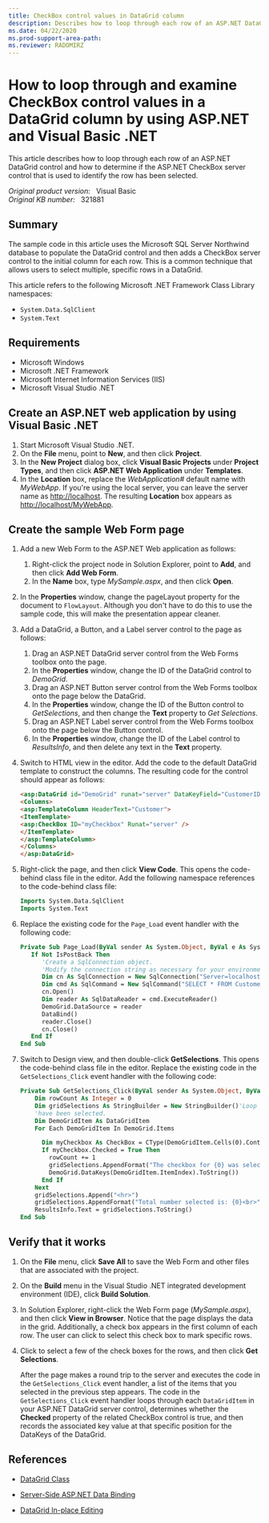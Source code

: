 ```yaml
---
title: CheckBox control values in DataGrid column
description: Describes how to loop through each row of an ASP.NET DataGrid control and how to determine if the ASP.NET CheckBox server control that is used to identify the row has been selected.
ms.date: 04/22/2020
ms.prod-support-area-path:
ms.reviewer: RADOMIRZ
---
```

# How to loop through and examine CheckBox control values in a DataGrid column by using ASP.NET and Visual Basic .NET

This article describes how to loop through each row of an ASP.NET DataGrid control and how to determine if the ASP.NET CheckBox server control that is used to identify the row has been selected.

_Original product version:_ &nbsp; Visual Basic  
_Original KB number:_ &nbsp; 321881

## Summary

The sample code in this article uses the Microsoft SQL Server Northwind database to populate the DataGrid control and then adds a CheckBox server control to the initial column for each row. This is a common technique that allows users to select multiple, specific rows in a DataGrid.

This article refers to the following Microsoft .NET Framework Class Library namespaces:

- `System.Data.SqlClient`
- `System.Text`

## Requirements

- Microsoft Windows
- Microsoft .NET Framework
- Microsoft Internet Information Services (IIS)
- Microsoft Visual Studio .NET

## Create an ASP.NET web application by using Visual Basic .NET

1. Start Microsoft Visual Studio .NET.
2. On the **File** menu, point to **New**, and then click **Project**.
3. In the **New Project** dialog box, click **Visual Basic Projects** under **Project Types**, and then click **ASP.NET Web Application** under **Templates**.
4. In the **Location** box, replace the *WebApplication#* default name with *MyWebApp*. If you're using the local server, you can leave the server name as <http://localhost>. The resulting **Location** box appears as <http://localhost/MyWebApp>.

## Create the sample Web Form page

1. Add a new Web Form to the ASP.NET Web application as follows:
   1. Right-click the project node in Solution Explorer, point to **Add**, and then click **Add Web Form**.
   2. In the **Name** box, type *MySample.aspx*, and then click **Open**.
2. In the **Properties** window, change the pageLayout property for the document to `FlowLayout`. Although you don't have to do this to use the sample code, this will make the presentation appear cleaner.
3. Add a DataGrid, a Button, and a Label server control to the page as follows:
   1. Drag an ASP.NET DataGrid server control from the Web Forms toolbox onto the page.
   2. In the **Properties** window, change the ID of the DataGrid control to *DemoGrid*.
   3. Drag an ASP.NET Button server control from the Web Forms toolbox onto the page below the DataGrid.
   4. In the **Properties** window, change the ID of the Button control to *GetSelections*, and then change the **Text** property to *Get Selections*.
   5. Drag an ASP.NET Label server control from the Web Forms toolbox onto the page below the Button control.
   6. In the **Properties** window, change the ID of the Label control to *ResultsInfo*, and then delete any text in the **Text** property.
4. Switch to HTML view in the editor. Add the code to the default DataGrid template to construct the columns. The resulting code for the control should appear as follows:

    ```aspx
    <asp:DataGrid id="DemoGrid" runat="server" DataKeyField="CustomerID">
    <Columns>
    <asp:TemplateColumn HeaderText="Customer">
    <ItemTemplate>
    <asp:CheckBox ID="myCheckbox" Runat="server" />
    </ItemTemplate>
    </asp:TemplateColumn>
    </Columns>
    </asp:DataGrid>
    ```

5. Right-click the page, and then click **View Code**. This opens the code-behind class file in the editor. Add the following namespace references to the code-behind class file:

    ```vb
    Imports System.Data.SqlClient
    Imports System.Text
    ```

6. Replace the existing code for the `Page_Load` event handler with the following code:

    ```vb
    Private Sub Page_Load(ByVal sender As System.Object, ByVal e As System.EventArgs) Handles MyBase.Load
       If Not IsPostBack Then
          'Create a SqlConnection object.
          'Modify the connection string as necessary for your environment.
          Dim cn As SqlConnection = New SqlConnection("Server=localhost;database=Northwind;UID=sa;PWD=")
          Dim cmd As SqlCommand = New SqlCommand("SELECT * FROM Customers", cn)
          cn.Open()
          Dim reader As SqlDataReader = cmd.ExecuteReader()
          DemoGrid.DataSource = reader
          DataBind()
          reader.Close()
          cn.Close()
       End If
    End Sub
    ```

7. Switch to Design view, and then double-click **GetSelections**. This opens the code-behind class file in the editor. Replace the existing code in the `GetSelections_Click` event handler with the following code:

    ```vb
    Private Sub GetSelections_Click(ByVal sender As System.Object, ByVal e As System.EventArgs) Handles GetSelections.Click
        Dim rowCount As Integer = 0
        Dim gridSelections As StringBuilder = New StringBuilder()'Loop through each DataGridItem, and determine which CheckBox controls
        'have been selected.
        Dim DemoGridItem As DataGridItem
        For Each DemoGridItem In DemoGrid.Items

          Dim myCheckbox As CheckBox = CType(DemoGridItem.Cells(0).Controls(1), CheckBox)
          If myCheckbox.Checked = True Then
            rowCount += 1
            gridSelections.AppendFormat("The checkbox for {0} was selected<br>", _
            DemoGrid.DataKeys(DemoGridItem.ItemIndex).ToString())
          End If
        Next
        gridSelections.Append("<hr>")
        gridSelections.AppendFormat("Total number selected is: {0}<br>", rowCount.ToString())
        ResultsInfo.Text = gridSelections.ToString()
    End Sub
    ```

## Verify that it works

1. On the **File** menu, click **Save All** to save the Web Form and other files that are associated with the project.
2. On the **Build** menu in the Visual Studio .NET integrated development environment (IDE), click **Build Solution**.
3. In Solution Explorer, right-click the Web Form page (*MySample.aspx*), and then click **View in Browser**. Notice that the page displays the data in the grid. Additionally, a check box appears in the first column of each row. The user can click to select this check box to mark specific rows.
4. Click to select a few of the check boxes for the rows, and then click **Get Selections**.

    After the page makes a round trip to the server and executes the code in the `GetSelections_Click` event handler, a list of the items that you selected in the previous step appears. The code in the `GetSelections_Click` event handler loops through each `DataGridItem` in your ASP.NET DataGrid server control, determines whether the **Checked** property of the related CheckBox control is true, and then records the associated key value at that specific position for the DataKeys of the DataGrid.

## References

- [DataGrid Class](/dotnet/api/system.web.ui.webcontrols.datagrid?&view=netframework-4.8)

- [Server-Side ASP.NET Data Binding](/archive/msdn-magazine/2001/april/cutting-edge-server-side-asp-net-data-binding-part-2-customizing-the-datagrid-control)

- [DataGrid In-place Editing](/archive/msdn-magazine/2001/june/cutting-edge-datagrid-in-place-editing)
